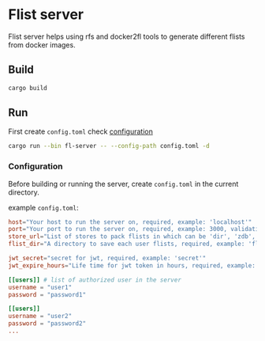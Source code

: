 # Flist server

Flist server helps using rfs and docker2fl tools to generate different flists from docker images.

## Build

```bash
cargo build
```

## Run

First create `config.toml` check [configuration](#configuration)

```bash
cargo run --bin fl-server -- --config-path config.toml -d
```

### Configuration

Before building or running the server, create `config.toml` in the current directory.

example `config.toml`:

```toml
host="Your host to run the server on, required, example: 'localhost'"
port="Your port to run the server on, required, example: 3000, validation: between [0, 65535]"
store_url="List of stores to pack flists in which can be 'dir', 'zdb', 's3', required, example: ['dir:///tmp/store0']"
flist_dir="A directory to save each user flists, required, example: 'flists'"

jwt_secret="secret for jwt, required, example: 'secret'"
jwt_expire_hours="Life time for jwt token in hours, required, example: 5, validation: between [1, 24]"

[[users]] # list of authorized user in the server
username = "user1"
password = "password1"

[[users]]
username = "user2"
password = "password2"
...
```
